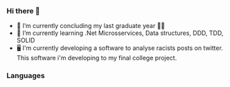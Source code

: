 ### Hi there 👋

- 🔭 I’m currently concluding my last graduate year :technologist:
- 🌱 I’m currently learning .Net Microsservices, Data structures, DDD, TDD, SOLID
- :desktop_computer: I'm currently developing a software to analyse racists posts on twitter. This software i'm developing to my final college project. 

### Languages


